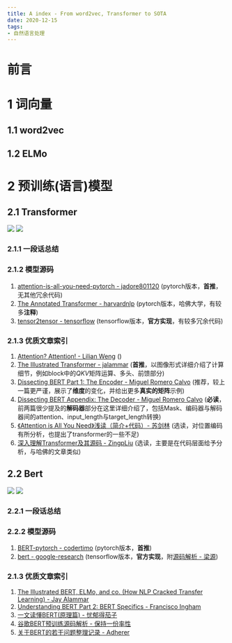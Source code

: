 ```yaml
---
title: A index - From word2vec, Transformer to SOTA 
date: 2020-12-15
tags:
- 自然语言处理
---
```


# 前言


# 1 词向量
## 1.1 word2vec
## 1.2 ELMo

# 2 预训练(语言)模型
## 2.1 Transformer
![](https://i.loli.net/2020/12/15/kUp6erNM2tAZ4zH.png)
![](https://i.loli.net/2020/12/15/ZGCuHEVtlbUd1ap.png)
### 2.1.1 一段话总结
### 2.1.2 模型源码
1. [attention-is-all-you-need-pytorch - jadore801120](https://github.com/jadore801120/attention-is-all-you-need-pytorch) (pytorch版本，**首推**，无其他冗余代码)
2. [The Annotated Transformer - harvardnlp](https://nlp.seas.harvard.edu/2018/04/03/attention.html) (pytorch版本，哈佛大学，有较多**注释**)
3. [tensor2tensor - tensorflow](https://github.com/tensorflow/tensor2tensor/blob/master/tensor2tensor/models/transformer.py) (tensorflow版本，**官方实现**，有较多冗余代码)

### 2.1.3 优质文章索引
1. [Attention? Attention! - Lilian Weng](https://lilianweng.github.io/lil-log/2018/06/24/attention-attention.html) ()
2. [The Illustrated Transformer - jalammar](https://jalammar.github.io/illustrated-transformer/) (**首推**，以图像形式详细介绍了计算细节，例如block中的$QKV$矩阵运算、多头、前馈部分)
3. [Dissecting BERT Part 1: The Encoder - Miguel Romero Calvo](https://medium.com/dissecting-bert/dissecting-bert-part-1-d3c3d495cdb3) (推荐，较上一篇更严谨，展示了**维度**的变化，并给出更多**真实的矩阵**示例)
4. [Dissecting BERT Appendix: The Decoder - Miguel Romero Calvo](https://medium.com/dissecting-bert/dissecting-bert-appendix-the-decoder-3b86f66b0e5f) (**必读**，前两篇很少提及的**解码器**部分在这里详细介绍了，包括Mask、编码器与解码器间的attention、input_length与target_length转换)
5. [《Attention is All You Need》浅读（简介+代码）- 苏剑林](https://kexue.fm/archives/4765) (选读，对位置编码有所分析，也提出了transformer的一些不足)
6. [深入理解Transformer及其源码 - ZingpLiu](https://www.cnblogs.com/zingp/p/11696111.html) (选读，主要是在代码层面给予分析，与哈佛的文章类似)

## 2.2 Bert
![](https://i.loli.net/2020/12/15/18wZPMjQp5COuT2.png)
![](https://i.loli.net/2020/12/15/U4htoOYcn1kLTAy.png)
### 2.2.1 一段话总结
### 2.2.2 模型源码
1. [BERT-pytorch - codertimo](https://github.com/codertimo/BERT-pytorch) (pytorch版本，**首推**)
2. [bert - google-research](https://github.com/google-research/bert) (tensorflow版本，**官方实现**，附[源码解析 - 梁源](https://www.cnblogs.com/Milburn/p/12031521.html))

### 2.1.3 优质文章索引
1. [The Illustrated BERT, ELMo, and co. (How NLP Cracked Transfer Learning) - Jay Alammar](https://jalammar.github.io/illustrated-bert/)
2. [Understanding BERT Part 2: BERT Specifics - Francisco Ingham](https://medium.com/dissecting-bert/dissecting-bert-part2-335ff2ed9c73)
3. [一文读懂BERT(原理篇) - 忧郁得茄子](https://blog.csdn.net/jiaowoshouzi/article/details/89073944)
4. [谷歌BERT预训练源码解析 - 保持一份率性](https://blog.csdn.net/weixin_39470744)
5. [关于BERT的若干问题整理记录 - Adherer](https://zhuanlan.zhihu.com/p/95594311)
